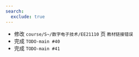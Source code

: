 ```yaml
---
search:
  exclude: true
---
```


- 修改 `course/S~/数字电子技术/EE21110` 页 `教材链接错误`
- 完成 `TODO-main #40`
- 完成 `TODO-main #41`